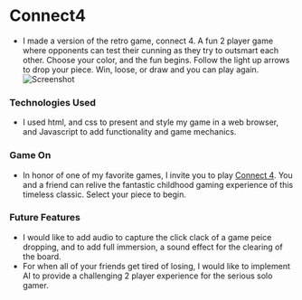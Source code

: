 # Connect4
* I made a version of the retro game, connect 4.  A fun 2 player game where opponents can test their cunning as they try to outsmart each other.  Choose your color, and the fun begins.  Follow the light up arrows to drop your piece.  Win, loose, or draw and you can play again.  
![Screenshot](https://i.imgur.com/LHIMb2L.png)

### Technologies Used
* I used html, and css to present and style my game in a web browser, and Javascript to add functionality and game mechanics.

### Game On
* In honor of one of my favorite games, I invite you to play [Connect 4](https://acmccracken.github.io/Connect4/).  You and a friend can relive the fantastic childhood gaming experience of this timeless classic.  Select your piece to begin.

### Future Features
* I would like to add audio to capture the click clack of a game peice dropping, and to add full immersion, a sound effect for the clearing of the board.
* For when all of your friends get tired of losing, I would like to implement AI to provide a challenging 2 player experience for the serious solo gamer.
